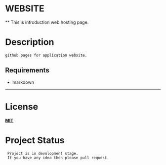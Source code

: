 # **WEBSITE**
** This is introduction web hosting page.


# Description
    github pages for application website.
## Requirements 
* markdown


****
# License

**[MIT](https://choosealicense.com/licenses/mit/)**

# Project Status 
     Project is in devolopment stage. 
     If you have any idea then please pull request.

                                                   

